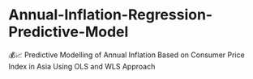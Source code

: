 # Annual-Inflation-Regression-Predictive-Model
💰📈 Predictive Modelling of Annual Inflation Based on Consumer Price Index in Asia Using OLS and WLS Approach
